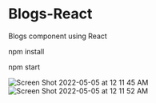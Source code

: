 # Blogs-React
Blogs component using React

npm install

npm start

![Screen Shot 2022-05-05 at 12 11 45 AM](https://user-images.githubusercontent.com/78717717/166877381-e142a0ef-ab36-464b-8582-a5258a344f46.png)
![Screen Shot 2022-05-05 at 12 11 52 AM](https://user-images.githubusercontent.com/78717717/166877385-a7ad90f1-d7cc-48b5-99d7-260231d79e3f.png)
